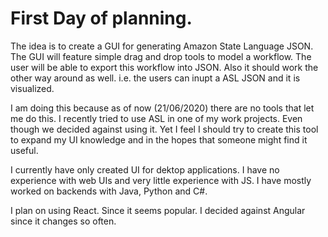 # First Day of planning.
The idea is to create a GUI for generating Amazon State Language JSON. 
The GUI will feature simple drag and drop tools to model a workflow. 
The user will be able to export this workflow into JSON. 
Also it should work the other way around as well. 
i.e. the users can inupt a ASL JSON and it is visualized. 

I am doing this because as of now (21/06/2020) there are no tools that let me do this. 
I recently tried to use ASL in one of my work projects. Even though we decided against using it.
Yet I feel I should try to create this tool to expand my UI knowledge and in the hopes that someone might find it useful.

I currently have only created UI for dektop applications. 
I have no experience with web UIs and very little experience with JS.
I have mostly worked on backends with Java, Python and C#.

I plan on using React. Since it seems popular. 
I decided against Angular since it changes so often. 
